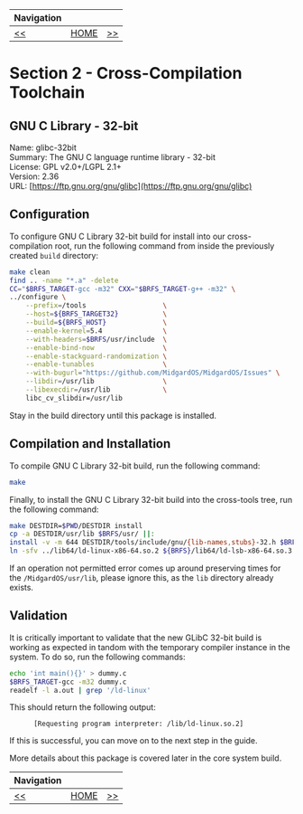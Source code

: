 | Navigation |||
| --- | --- | ---: |
| [<<](./GNUGLibC64bit.md) | [HOME](../README.md) | [>>](./LibStdC++.md) |

# Section 2 - Cross-Compilation Toolchain

## GNU C Library - 32-bit

Name: glibc-32bit<br />
Summary: The GNU C language runtime library - 32-bit<br />
License: GPL v2.0+/LGPL 2.1+<br />
Version: 2.36<br />
URL: [https://ftp.gnu.org/gnu/glibc](https://ftp.gnu.org/gnu/glibc)<br />

## Configuration

To configure GNU C Library 32-bit build for install into our cross-compilation root, run the following command from inside the previously created `build` directory:

```bash
make clean
find .. -name "*.a" -delete
CC="$BRFS_TARGET-gcc -m32" CXX="$BRFS_TARGET-g++ -m32" \
../configure \
    --prefix=/tools                   \
    --host=${BRFS_TARGET32}           \
    --build=${BRFS_HOST}              \
    --enable-kernel=5.4               \
    --with-headers=$BRFS/usr/include  \
    --enable-bind-now                 \
    --enable-stackguard-randomization \
    --enable-tunables                 \
    --with-bugurl="https://github.com/MidgardOS/MidgardOS/Issues" \
    --libdir=/usr/lib                 \
    --libexecdir=/usr/lib             \
    libc_cv_slibdir=/usr/lib
```

Stay in the build directory until this package is installed.

## Compilation and Installation

To compile GNU C Library 32-bit build, run the following command:

```bash
make
```

Finally, to install the GNU C Library 32-bit build into the cross-tools tree, run the following command:

```bash
make DESTDIR=$PWD/DESTDIR install
cp -a DESTDIR/usr/lib $BRFS/usr/ ||:
install -v -m 644 DESTDIR/tools/include/gnu/{lib-names,stubs}-32.h $BRFS/usr/include/gnu
ln -sfv ../lib64/ld-linux-x86-64.so.2 ${BRFS}/lib64/ld-lsb-x86-64.so.3
```

If an operation not permitted error comes up around preserving times for the `/MidgardOS/usr/lib`, please ignore this, as the `lib` directory already exists.

## Validation

It is critically important to validate that the new GLibC 32-bit build is working as expected in tandom with the temporary compiler instance in the system. To do so, run the following commands:

```bash
echo 'int main(){}' > dummy.c
$BRFS_TARGET-gcc -m32 dummy.c
readelf -l a.out | grep '/ld-linux'
```

This should return the following output:
```
      [Requesting program interpreter: /lib/ld-linux.so.2]
```

If this is successful, you can move on to the next step in the guide.

More details about this package is covered later in the core system build.

| Navigation |||
| --- | --- | ---: |
| [<<](./GNUGLibC64bit.md) | [HOME](../README.md) | [>>](./LibStdC++.md) |
